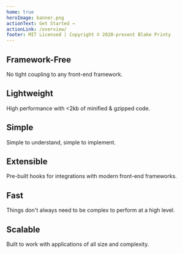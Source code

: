 ```yaml
---
home: true
heroImage: banner.png
actionText: Get Started →
actionLink: /overview/
footer: MIT Licensed | Copyright © 2020-present Blake Printy
---
```


<div class="features">
  <div class="feature">
    <h2>Framework-Free <i class="fas fa-fire"></i></h2>
    <p>No tight coupling to any front-end framework.</p>
  </div>
  <div class="feature">
    <h2>Lightweight <i class="fas fa-feather"></i></h2>
    <p>High performance with <2kb of minified & gzipped code.</p>
  </div>
  <div class="feature">
    <h2>Simple <i class="fas fa-glass-martini-alt"></i></h2>
    <p>Simple to understand, simple to implement.</p>
  </div>
</div>

<div class="features">
  <div class="feature">
    <h2>Extensible <i class="fas fa-plug"></i></h2>
    <p>Pre-built hooks for integrations with modern front-end frameworks.</p>
  </div>
  <div class="feature">
    <h2>Fast <i class="fas fa-tachometer-alt"></i></h2>
    <p>Things don't always need to be complex to perform at a high level.</p>
  </div>
  <div class="feature">
    <h2>Scalable <i class="fas fa-layer-group"></i></h2>
    <p>Built to work with applications of all size and complexity.</p>
  </div>
</div>
